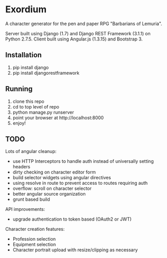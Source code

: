 # Exordium
A character generator for the pen and paper RPG "Barbarians of Lemuria".

Server built using Django (1.7) and Django REST Framework (3.1.1) on Python 2.7.5.
Client built using Angular.js (1.3.15) and Bootstrap 3.


## Installation
1. pip install django
2. pip install djangorestframework

## Running
1. clone this repo
2. cd to top level of repo 
3. python manage.py runserver
4. point your browser at http://localhost:8000
5. enjoy! 

## TODO
Lots of angular cleanup:

* use HTTP Interceptors to handle auth instead of universally setting headers
* dirty checking on character editor form
* build selector widgets using angular directives
* using resolve in route to prevent access to routes requiring auth
* overflow: scroll on character selector
* better angular source organization
* grunt based build

API improvements:

* upgrade authentication to token based (OAuth2 or JWT)

Character creation features:

* Profession selection
* Equipment selection
* Character portrait upload with resize/clipping as necessary

